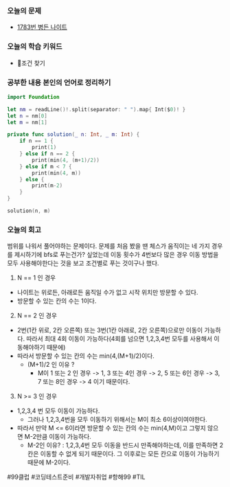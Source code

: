 ### 오늘의 문제
- [1783번 병든 나이트](https://www.acmicpc.net/problem/1783)
### 오늘의 학습 키워드
- 조건 찾기
### 공부한 내용 본인의 언어로 정리하기
```swift
import Foundation

let nm = readLine()!.split(separator: " ").map{ Int($0)! }
let n = nm[0]
let m = nm[1]

private func solution(_ n: Int, _ m: Int) {
    if n == 1 {
        print(1)
    } else if n == 2 {
        print(min(4, (m+1)/2))
    } else if m < 7 {
        print(min(4, m))
    } else {
        print(m-2)
    }
}

solution(n, m)
```
### 오늘의 회고
범위를 나워서 풀어야하는 문제이다.
문제를 처음 봤을 땐 체스가 움직이는 네 가지 경우를 제시하기에 bfs로 푸는건가? 싶었는데
이동 횟수가 4번보다 많은 경우 이동 방법을 모두 사용해야한다는 것을 보고 조건별로 푸는 것이구나 했다.
1. N == 1 인 경우
- 나이트는 위로든, 아래로든 움직일 수가 없고 시작 위치만 방문할 수 있다.
- 방문할 수 있는 칸의 수는 1이다.
2. N == 2 인 경우
- 2번(1칸 위로, 2칸 오른쪽) 또는 3번(1칸 아래로, 2칸 오른쪽)으로만 이동이 가능하다. 따라서 최대 4회 이동이 가능하다(4회를 넘으면 1,2,3,4번 모두를 사용해서 이동해야하기 때문에)
- 따라서 방문할 수 있는 칸의 수는 min(4,(M+1)/2)이다.
  - (M+1)/2 인 이유 ?
    - M이 1 또는 2 인 경우 -> 1, 3 또는 4인 경우 -> 2, 5 또는 6인 경우 -> 3, 7 또는 8인 경우 -> 4 이기 때문이다.
3. N >= 3 인 경우
- 1,2,3,4 번 모두 이동이 가능하다.
  - 그러나 1,2,3,4번을 모두 이동하기 위해서는 M이 최소 6이상이여야한다.
- 따라서 만약 M <= 6이라면 방문할 수 있는 칸의 수는 min(4,M)이고 그렇지 않으면 M-2만큼 이동이 가능하다.
  - M-2인 이유? : 1,2,3,4번 모두 이동을 반드시 만족해야하는데, 이를 만족하면 2칸은 이동할 수 없게 되기 때문이다. 그 이후로는 모든 칸으로 이동이 가능하기 때문에 M-2이다.

#99클럽 #코딩테스트준비 #개발자취업 #항해99 #TIL